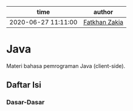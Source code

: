 | time                | author                                           |
| ------------------- | ------------------------------------------------ |
| 2020-06-27 11:11:00 | [Fatkhan Zakia](https://github.com/FatkhanZakia) |

# Java

Materi bahasa pemrograman Java (client-side).

## Daftar Isi

### Dasar-Dasar

<!-- 1. [Pengenalan Java](https://github.com/FatkhanZakia/materi/blob/master/bahasa_pemrograman/java/01-pengertian-java.md) -->
<!-- 2. [Memasukan Javascript ke Halaman Web](https://github.com/tamankodekode/materi/blob/master/bahasa_pemrograman/javascript/02-memasukan-javascript-ke-halaman-web.md)
2. [Struktur Dasar](https://github.com/tamankodekode/materi/blob/master/bahasa_pemrograman/javascript/03-struktur-dasar.md)
3. [Variabel](https://github.com/tamankodekode/materi/blob/master/bahasa_pemrograman/javascript/04-variabel.md)
4. [Tipe Data](https://github.com/tamankodekode/materi/blob/master/bahasa_pemrograman/javascript/05-tipe-data.md)
5. [Konversi Tipe Data](https://github.com/tamankodekode/materi/blob/master/bahasa_pemrograman/javascript/06-konversi-tipe-data.md)
6. [Operator](https://github.com/tamankodekode/materi/blob/master/bahasa_pemrograman/javascript/07-operator.md)

   a. [Aritmatika](https://github.com/tamankodekode/materi/blob/master/bahasa_pemrograman/javascript/07-operator.md#aritmatika)

   b. [Komparasi](https://github.com/tamankodekode/materi/blob/master/bahasa_pemrograman/javascript/07-operator.md#komparasi)

   c. [Logika](https://github.com/tamankodekode/materi/blob/master/bahasa_pemrograman/javascript/07-operator.md#logika)

   d. [Assignment](https://github.com/tamankodekode/materi/blob/master/bahasa_pemrograman/javascript/07-operator.md#assignment)

7. Percabangan (Decision)

   a. If-Else

   b. Switch-Case

8. Perulangan (Looping)

   a. For

   b. While

   c. Do-While

9. Fungsi (Function)

   a. Standard Function

   b. Arrow Function -->
